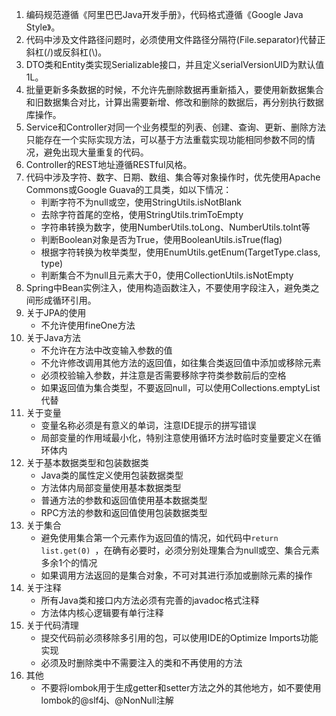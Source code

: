 1.  编码规范遵循《阿里巴巴Java开发手册》，代码格式遵循《Google Java Style》。
2.  代码中涉及文件路径问题时，必须使用文件路径分隔符(File.separator)代替正斜杠(/)或反斜杠(\\)。
3.  DTO类和Entity类实现Serializable接口，并且定义serialVersionUID为默认值 1L。
4.  批量更新多条数据的时候，不允许先删除数据再重新插入，要使用新数据集合和旧数据集合对比，计算出需要新增、修改和删除的数据后，再分别执行数据库操作。
5.  Service和Controller对同一个业务模型的列表、创建、查询、更新、删除方法只能存在一个实际实现方法，可以基于方法重载实现功能相同参数不同的情况，避免出现大量重复的代码。
6.  Controller的REST地址遵循RESTful风格。
7.  代码中涉及字符、数字、日期、数组、集合等对象操作时，优先使用Apache Commons或Google Guava的工具类，如以下情况：
    - 判断字符不为null或空，使用StringUtils.isNotBlank
    - 去除字符首尾的空格，使用StringUtils.trimToEmpty
    - 字符串转换为数字，使用NumberUtils.toLong、NumberUtils.toInt等
    - 判断Boolean对象是否为True，使用BooleanUtils.isTrue(flag)
    - 根据字符转换为枚举类型，使用EnumUtils.getEnum(TargetType.class, type)
    - 判断集合不为null且元素大于0，使用CollectionUtils.isNotEmpty
8.  Spring中Bean实例注入，使用构造函数注入，不要使用字段注入，避免类之间形成循环引用。
9.  关于JPA的使用
    - 不允许使用fineOne方法
10. 关于Java方法
    - 不允许在方法中改变输入参数的值
    - 不允许修改调用其他方法的返回值，如往集合类返回值中添加或移除元素
    - 必须校验输入参数，并注意是否需要移除字符类参数前后的空格
    - 如果返回值为集合类型，不要返回null，可以使用Collections.emptyList代替
12. 关于变量
    - 变量名称必须是有意义的单词，注意IDE提示的拼写错误
    - 局部变量的作用域最小化，特别注意使用循环方法时临时变量要定义在循环体内
13. 关于基本数据类型和包装数据类
    - Java类的属性定义使用包装数据类型
    - 方法体内局部变量使用基本数据类型
    - 普通方法的参数和返回值使用基本数据类型
    - RPC方法的参数和返回值使用包装数据类型
13. 关于集合
    - 避免使用集合第一个元素作为返回值的情况，如代码中`return list.get(0) `，在确有必要时，必须分别处理集合为null或空、集合元素多余1个的情况
    - 如果调用方法返回的是集合对象，不可对其进行添加或删除元素的操作
14. 关于注释
    - 所有Java类和接口内方法必须有完善的javadoc格式注释
    - 方法体内核心逻辑要有单行注释
15. 关于代码清理
    - 提交代码前必须移除多引用的包，可以使用IDE的Optimize Imports功能实现
    - 必须及时删除类中不需要注入的类和不再使用的方法
16. 其他
    - 不要将lombok用于生成getter和setter方法之外的其他地方，如不要使用lombok的@slf4j、@NonNull注解
